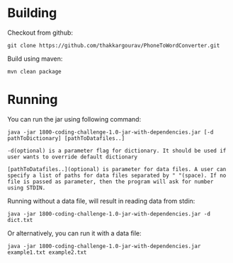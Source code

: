 # Building

Checkout from github:

    git clone https://github.com/thakkargourav/PhoneToWordConverter.git

Build using maven:

    mvn clean package

# Running

You can run the jar using following command:

    java -jar 1800-coding-challenge-1.0-jar-with-dependencies.jar [-d pathToDictionary] [pathToDatafiles..]

    -d(optional) is a parameter flag for dictionary. It should be used if user wants to override default dictionary

    [pathToDatafiles..](optional) is parameter for data files. A user can specify a list of paths for data files separated by " "(space). If no file is passed as parameter, then the program will ask for number using STDIN.

Running without a data file, will result in reading data from stdin:

    java -jar 1800-coding-challenge-1.0-jar-with-dependencies.jar -d dict.txt

Or alternatively, you can run it with a data file:

    java -jar 1800-coding-challenge-1.0-jar-with-dependencies.jar example1.txt example2.txt
